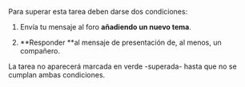 Para superar esta tarea deben darse dos condiciones:

1. Envía tu mensaje al foro **añadiendo un nuevo tema**.

2. **Responder **al mensaje de presentación de, al menos, un compañero.

La tarea no aparecerá marcada en verde -superada- hasta que no se cumplan ambas condiciones.


